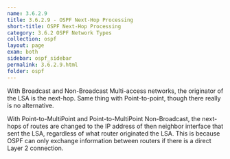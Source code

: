 ```yaml
---
name: 3.6.2.9
title: 3.6.2.9 - OSPF Next-Hop Processing
short-title: OSPF Next-Hop Processing
category: 3.6.2 OSPF Network Types
collection: ospf
layout: page
exam: both
sidebar: ospf_sidebar
permalink: 3.6.2.9.html
folder: ospf
---
```

With Broadcast and Non-Broadcast Multi-access networks, the originator of the LSA is the next-hop. Same thing with Point-to-point, though there really is no alternative.

With Point-to-MultiPoint and Point-to-MultiPoint Non-Broadcast, the next-hops of routes are changed to the IP address of then neighbor interface that sent the LSA, regardless of what router originated the LSA. This is because OSPF can only exchange information between routers if there is a direct Layer 2 connection.
